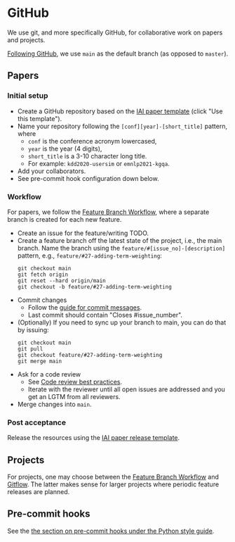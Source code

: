 # GitHub

We use git, and more specifically GitHub, for collaborative work on papers and projects.

[Following GitHub](https://github.com/github/renaming), we use `main` as the default branch (as opposed to `master`).

## Papers

### Initial setup

  * Create a GitHub repository based on the [IAI paper template](https://github.com/iai-group/template-paper) (click "Use this template").
  * Name your repository following the `[conf][year]-[short_title]` pattern, where
    - `conf` is the conference acronym lowercased,
    - `year` is the year (4 digits),
    - `short_title` is a 3-10 character long title.
    - For example: `kdd2020-usersim` or `emnlp2021-kgqa`.
  * Add your collaborators.
  * See pre-commit hook configuration down below.

### Workflow

For papers, we follow the [Feature Branch Workflow](https://www.atlassian.com/git/tutorials/comparing-workflows/feature-branch-workflow), where a separate branch is created for each new feature.

  * Create an issue for the feature/writing TODO.
  * Create a feature branch off the latest state of the project, i.e., the main branch.  Name the branch using the `feature/#[issue_no]-[description]` pattern, e.g., `feature/#27-adding-term-weighting`:
    ```
    git checkout main
    git fetch origin
    git reset --hard origin/main
    git checkout -b feature/#27-adding-term-weighting
    ```
  * Commit changes
    - Follow the [guide for commit messages](Git_commit.md).
    - Last commit should contain "Closes #issue_number".
  * (Optionally) If you need to sync up your branch to main, you can do that by issuing:
    ```
    git checkout main
    git pull
    git checkout feature/#27-adding-term-weighting
    git merge main
    ```
  * Ask for a code review
    - See [Code review best practices](https://google.github.io/eng-practices/review/).
    - Iterate with the reviewer until all open issues are addressed and you get an LGTM from all reviewers.
  * Merge changes into `main`.  

### Post acceptance

Release the resources using the [IAI paper release template](https://github.com/iai-group/template-paper-release).

## Projects

For projects, one may choose between the [Feature Branch Workflow](https://www.atlassian.com/git/tutorials/comparing-workflows/feature-branch-workflow) and [Gitflow](https://www.atlassian.com/git/tutorials/comparing-workflows/gitflow-workflow).  The latter makes sense for larger projects where periodic feature releases are planned.

## Pre-commit hooks

See the [the section on pre-commit hooks under the Python style guide](https://github.com/iai-group/guidelines/tree/main/python#install-pre-commit-hooks).
